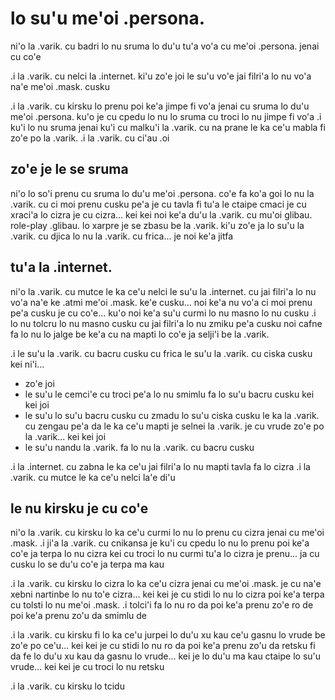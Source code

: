 # lo su'u me'oi .persona.
ni'o la .varik. cu badri lo nu sruma lo du'u tu'a vo'a cu me'oi .persona. jenai cu co'e

.i la .varik. cu nelci la .internet. ki'u zo'e joi le su'u vo'e jai filri'a lo nu vo'a na'e me'oi .mask. cusku

.i la .varik. cu kirsku lo prenu poi ke'a jimpe fi vo'a jenai cu sruma lo du'u me'oi .persona. ku'o je cu cpedu lo nu lo sruma cu troci lo nu jimpe fi vo'a  .i ku'i lo nu sruma jenai ku'i cu malku'i la .varik. cu na prane le ka ce'u mabla fi zo'e po la .varik.  .i la .varik. cu ci'au .oi

## zo'e je le se sruma
ni'o lo so'i prenu cu sruma lo du'u me'oi .persona. co'e fa ko'a goi lo nu la .varik. cu ci moi prenu cusku pe'a je cu tavla fi tu'a le ctaipe cmaci je cu xraci'a lo cizra je cu cizra... kei kei noi ke'a du'u la .varik. cu mu'oi glibau. role-play .glibau. lo xarpre je se zbasu be la .varik. ki'u zo'e ja lo su'u la .varik. cu djica lo nu la .varik. cu frica... je noi ke'a jitfa

## tu'a la .internet.
ni'o la .varik. cu mutce le ka ce'u nelci le su'u la .internet. cu jai filri'a lo nu vo'a na'e ke .atmi me'oi .mask. ke'e cusku... noi ke'a nu vo'a ci moi prenu pe'a cusku je cu co'e... ku'o noi ke'a su'u curmi lo nu masno lo nu cusku  .i lo nu tolcru lo nu masno cusku cu jai filri'a lo nu zmiku pe'a cusku noi cafne fa lo nu lo jalge be ke'a cu na mapti lo co'e ja selji'i be la .varik.

.i le su'u la .varik. cu bacru cusku cu frica le su'u la .varik. cu ciska cusku kei ni'i...

* zo'e joi
* le su'u le cemci'e cu troci pe'a lo nu smimlu fa lo su'u bacru cusku kei kei joi
* le su'u lo su'u bacru cusku cu zmadu lo su'u ciska cusku le ka la .varik. cu zengau pe'a da le ka ce'u mapti je selnei la .varik. je cu vrude zo'e po la .varik... kei kei joi
* le su'u nandu la .varik. fa lo nu la .varik. cu bacru cusku

.i la .internet. cu zabna le ka ce'u jai filri'a lo nu mapti tavla fa lo cizra  .i la .varik. cu mutce le ka ce'u nelci la'e di'u

## le nu kirsku je cu co'e
ni'o la .varik. cu kirsku lo ka ce'u curmi lo nu lo prenu cu cizra jenai cu me'oi .mask.  .i ji'a la .varik. cu cnikansa je ku'i cu cpedu lo nu lo prenu poi ke'a co'e ja terpa lo nu cizra kei cu troci lo nu curmi tu'a lo cizra je prenu... ja cu cusku lo se du'u co'e ja terpa ma kau

.i la .varik. cu kirsku lo cizra lo ka ce'u cizra jenai cu me'oi .mask. je cu na'e xebni nartinbe lo nu to'e cizra... kei kei je cu stidi lo nu lo cizra poi ke'a terpa cu tolsti lo nu me'oi .mask.  .i tolci'i fa lo nu ro da poi ke'a prenu zo'e ro de poi ke'a prenu zo'u da smimlu de

.i la .varik. cu kirsku fi lo ka ce'u jurpei lo du'u xu kau ce'u gasnu lo vrude be zo'e po ce'u... kei kei je cu stidi lo nu ro da poi ke'a prenu zo'u da retsku fi da fe lo du'u xu kau da gasnu lo vrude... kei je lo du'u ma kau ctaipe lo su'u vrude... kei kei je cu troci lo nu retsku

.i la .varik. cu kirsku lo tcidu
